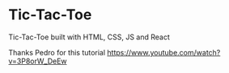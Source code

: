 # Tic-Tac-Toe
Tic-Tac-Toe built with HTML, CSS, JS and React

Thanks Pedro for this tutorial https://www.youtube.com/watch?v=3P8orW_DeEw
